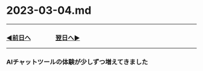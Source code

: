 # 2023-03-04.md

---

### [◀️前日へ](https://github.com/yuasys/chatty-journal/blob/main/2023/03/2023-03-03.md)&emsp;&emsp;&emsp;&emsp;[翌日へ▶️](https://github.com/yuasys/chatty-journal/blob/main/2023/03/2023-03-05.md)

---

### AIチャットツールの体験が少しずつ増えてきました
